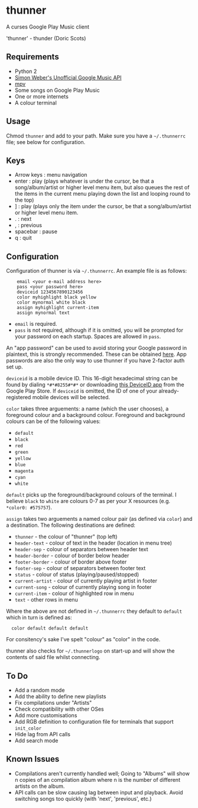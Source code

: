 thunner
=======

A curses Google Play Music client

'thunner' - thunder (Doric Scots)

Requirements
------------

* Python 2
* [Simon Weber's Unofficial Google Music API][weber]
* [mpv](http://mpv.io/)
* Some songs on Google Play Music
* One or more internets
* A colour terminal

Usage
-----

Chmod `thunner` and add to your path. Make sure you have a `~/.thunnerrc` file; see below for configuration.

Keys
----

* Arrow keys : menu navigation
* enter : play (plays whatever is under the cursor, be that a song/album/artist or higher level menu item, but also queues the rest of the items in the current menu playing down the list and looping round to the top)
* ] : play (plays only the item under the cursor, be that a song/album/artist or higher level menu item.
* . : next
* , : previous
* spacebar : pause
* q : quit

Configuration
-------------

Configuration of thunner is via `~/.thunnerrc`. An example file is as follows:

        email <your e-mail address here>
        pass <your password here>
        deviceid 1234567890123456
        color myhighlight black yellow
        color mynormal white black
        assign myhighlight current-item
        assign mynormal text

* `email` is required.
* `pass` is not required, although if it is omitted, you will be prompted for your password on each startup. Spaces are allowed in `pass`.

An "app password" can be used to avoid storing your Google password in plaintext, this is strongly recommended. These can be obtained [here](https://security.google.com/settings/security/apppasswords). App passwords are also the only way to use thunner if you have 2-factor auth set up.

`deviceid` is a mobile device ID. This 16-digit hexadecimal string can be found by dialing `*#*#8255#*#*` or downloading [this DeviceID app](https://play.google.com/store/apps/details?id=com.evozi.deviceid) from the Google Play Store. If `deviceid` is omitted, the ID of one of your already-registered mobile devices will be selected.

`color` takes three arguements: a name (which the user chooses), a foreground colour and a background colour. Foreground and background colours can be of the following values:

* `default`
* `black`
* `red`
* `green`
* `yellow`
* `blue`
* `magenta`
* `cyan`
* `white`

`default` picks up the foreground/background colours of the terminal. I believe `black` to `white` are colours 0-7 as per your X resources (e.g. `*color0: #575757`).

`assign` takes two arguements a named colour pair (as defined via `color`) and a destination. The following destinations are defined:

* `thunner` - the colour of "thunner" (top left)
* `header-text` - colour of text in the header (location in menu tree)
* `header-sep` - colour of separators between header text
* `header-border` - colour of border below header
* `footer-border` - colour of border above footer
* `footer-sep` - colour of separators between footer text
* `status` - colour of status (playing/paused/stopped)
* `current-artist` - colour of currently playing artist in footer
* `current-song` - colour of currently playing song in footer
* `current-item` - colour of highlighted row in menu
* `text` - other rows in menu

Where the above are not defined in `~/.thunnerrc` they default to `default` which in turn is defined as:

      color default default default

For consitency's sake I've spelt "colour" as "color" in the code.

thunner also checks for `~/.thunnerlogo` on start-up and will show the contents of said file whilst connecting.

To Do
-----

* Add a random mode
* Add the ability to define new playlists
* Fix compilations under "Artists"
* Check compatibility with other OSes
* Add more customisations
* Add RGB definition to configuration file for terminals that support `init_color`
* Hide lag from API calls
* Add search mode

Known Issues
------------

* Compilations aren't currently handled well; Going to "Albums" will show n copies of an compilation album where n is the number of different artists on the album.
* API calls can be slow causing lag between input and playback. Avoid switching songs too quickly (with 'next', 'previous', etc.)

[weber]: https://github.com/simon-weber/Unofficial-Google-Music-API "Simon Weber's Unofficial Google Music API"
